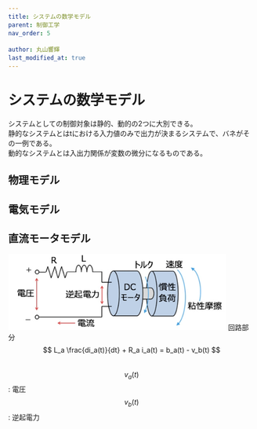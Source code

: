 ```yaml
---
title: システムの数学モデル
parent: 制御工学
nav_order: 5

author: 丸山響輝
last_modified_at: true
---
```


# システムの数学モデル

システムとしての制御対象は静的、動的の2つに大別できる。  
静的なシステムとはtにおける入力値のみで出力が決まるシステムで、バネがその一例である。  
動的なシステムとは入出力関係が変数の微分になるものである。  

## 物理モデル

## 電気モデル

## 直流モータモデル

![model](imgs/DCmotor.png)
回路部分  
$$ L_a \frac{di_a(t)}{dt} + R_a i_a(t) = b_a(t) - v_b(t) $$  
$$ v_a(t) $$ : 電圧  
$$ v_b(t) $$ : 逆起電力  
